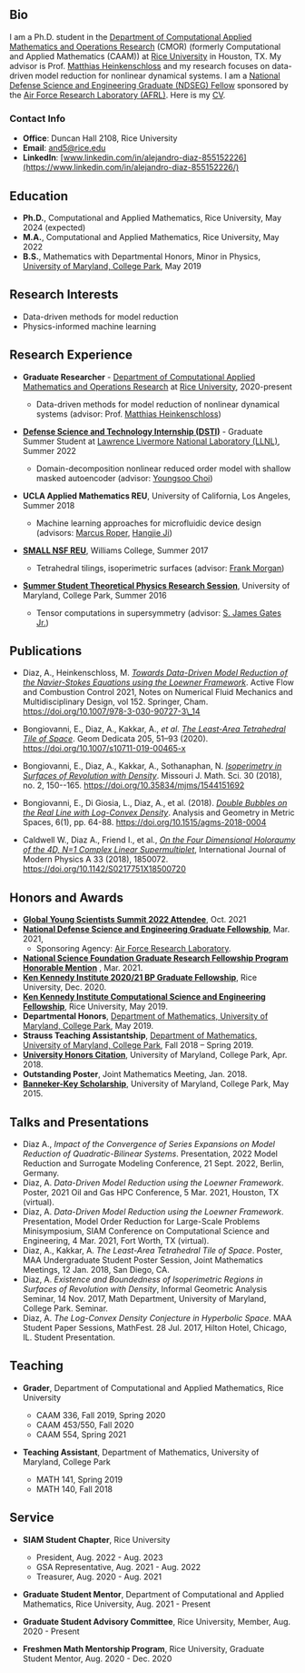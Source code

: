 ## Bio
I am a Ph.D. student in the
[Department of Computational Applied Mathematics and Operations Research](https://cmor.rice.edu/) (CMOR)
(formerly Computational and Applied Mathematics (CAAM)) at 
[Rice University](https://www.rice.edu/) in Houston, TX. My 
advisor is Prof. [Matthias Heinkenschloss](https://www.caam.rice.edu/~heinken/)
and my research focuses on data-driven model reduction for nonlinear dynamical systems. 
I am a [National Defense Science and Engineering Graduate (NDSEG) Fellow](https://ndseg.org/)
sponsored by the [Air Force Research Laboratory (AFRL)](https://www.afrl.af.mil/). 
Here is my [CV](ad_cv.pdf).

### Contact Info 
- **Office**: Duncan Hall 2108, Rice University
- **Email**: and5@rice.edu
- **LinkedIn**: [www.linkedin.com/in/alejandro-diaz-855152226](https://www.linkedin.com/in/alejandro-diaz-855152226/)

## Education 
- **Ph.D.**, Computational and Applied Mathematics, Rice University, May 2024 (expected)
- **M.A.**, Computational and Applied Mathematics, Rice University, May 2022
- **B.S.**, Mathematics with Departmental Honors, Minor in Physics, [University of Maryland, College Park](https://www-math.umd.edu/), May 2019

## Research Interests
- Data-driven methods for model reduction
- Physics-informed machine learning

## Research Experience
- **Graduate Researcher** - [Department of Computational Applied Mathematics and Operations Research](https://cmor.rice.edu/) at [Rice University](https://www.rice.edu/), 2020-present
  - Data-driven methods for model reduction of nonlinear dynamical systems (advisor: Prof. [Matthias Heinkenschloss](https://www.caam.rice.edu/~heinken/))
- [**Defense Science and Technology Internship (DSTI)**](https://wci.llnl.gov/careers/students) - Graduate Summer Student at [Lawrence Livermore National Laboratory 
(LLNL)](https://www.llnl.gov/), Summer 2022
  - Domain-decomposition nonlinear reduced order model with shallow masked autoencoder (advisor: [Youngsoo Choi](https://people.llnl.gov/choi15))

- **UCLA Applied Mathematics REU**, University of California, Los Angeles, Summer 2018
  - Machine learning approaches for microfluidic device design (advisors: [Marcus Roper](https://www.math.ucla.edu/people/ladder/mroper), [Hangjie Ji](https://hji5.math.ncsu.edu/))

- [**SMALL NSF REU**](https://math.williams.edu/small/), Williams College, Summer 2017
  - Tetrahedral tilings, isoperimetric surfaces (advisor: [Frank Morgan](https://math.williams.edu/morgan/))

- [**Summer Student Theoretical Physics Research Session**](https://cmns.umd.edu/news-events/features/3598), University of Maryland, College Park, Summer 2016
  - Tensor computations in supersymmetry (advisor: [S. James Gates Jr.](https://watson.brown.edu/people/faculty-fellows/gates))

## Publications
- Diaz, A., Heinkenschloss, M. [_Towards Data-Driven Model Reduction of the Navier-Stokes Equations using the Loewner Framework_](https://doi.org/10.1007/978-3-030-90727-3_14). Active Flow and Combustion Control 2021, Notes on Numerical Fluid Mechanics and Multidisciplinary Design, vol 152. Springer, Cham. https://doi.org/10.1007/978-3-030-90727-3\_14

- Bongiovanni, E., Diaz, A., Kakkar, A., _et al_. [_The Least-Area Tetrahedral Tile of Space_](https://doi.org/10.1007/s10711-019-00465-x). Geom Dedicata 205, 51–93 (2020). https://doi.org/10.1007/s10711-019-00465-x

- Bongiovanni, E., Diaz, A., Kakkar, A., Sothanaphan, N. [_Isoperimetry in Surfaces of Revolution with Density_](https://doi.org/10.35834/mjms/1544151692). Missouri J. Math. Sci. 30 (2018), no. 2, 150--165. https://doi.org/10.35834/mjms/1544151692

- Bongiovanni, E., Di Giosia, L., Diaz, A., et al. (2018). [_Double Bubbles on the Real Line with Log-Convex Density_](https://doi.org/10.1515/agms-2018-0004). Analysis and Geometry in Metric Spaces, 6(1), pp. 64-88. https://doi.org/10.1515/agms-2018-0004

- Caldwell W., Diaz A., Friend I., et al., [_On the Four Dimensional Holoraumy of the 4D, N=1 Complex Linear Supermultiplet_](https://doi.org/10.1142/S0217751X18500720), International Journal of Modern Physics A 33 (2018), 1850072. https://doi.org/10.1142/S0217751X18500720

## Honors and Awards
- [**Global Young Scientists Summit 2022 Attendee**](https://www.nrf.gov.sg/gyss/home), Oct. 2021
- [**National Defense Science and Engineering Graduate Fellowship**](https://ndseg.org/), Mar. 2021,
  - Sponsoring Agency: [Air Force Research Laboratory](https://www.afrl.af.mil/).
- [**National Science Foundation Graduate Research Fellowship Program Honorable Mention**](https://www.nsfgrfp.org/) , Mar. 2021.
- [**Ken Kennedy Institute 2020/21 BP Graduate Fellowship**](https://kenkennedy.rice.edu/fellowships/bp), Rice University, Dec. 2020.
- [**Ken Kennedy Institute Computational Science and Engineering Fellowship**](https://kenkennedy.rice.edu/funding/recruiting-fellowships), Rice University, May 2019.
- **Departmental Honors**, [Department of Mathematics, University of Maryland, College Park](https://www-math.umd.edu/), May 2019.
- **Strauss Teaching Assistantship**, [Department of Mathematics, University of Maryland, College Park](https://www-math.umd.edu/), Fall 2018 – Spring 2019.
- [**University Honors Citation**](http://universityhonors.umd.edu/citation/), University of Maryland, College Park, Apr. 2018.
- **Outstanding Poster**, Joint Mathematics Meeting, Jan. 2018.
- [**Banneker-Key Scholarship**](https://www.bannekerkey.umd.edu/), University of Maryland, College Park, May 2015.

## Talks and Presentations
- Diaz A., _Impact of the Convergence of Series Expansions on Model Reduction of Quadratic-Bilinear Systems_. Presentation, 2022 Model Reduction and Surrogate Modeling Conference, 21 Sept. 2022, Berlin, Germany.
- Diaz, A. _Data-Driven Model Reduction using the Loewner Framework_. Poster, 2021 Oil and Gas HPC Conference, 5 Mar. 2021, Houston, TX (virtual).
- Diaz, A. _Data-Driven Model Reduction using the Loewner Framework_. Presentation,
Model Order Reduction for Large-Scale Problems Minisymposium, SIAM Conference on Computational Science and Engineering, 4 Mar. 2021, Fort Worth, TX (virtual).
- Diaz, A., Kakkar, A. _The Least-Area Tetrahedral Tile of Space_. Poster, MAA Undergraduate Student Poster Session, Joint Mathematics Meetings, 12 Jan. 2018, San Diego, CA.
- Diaz, A. _Existence and Boundedness of Isoperimetric Regions in Surfaces of Revolution with Density_, Informal Geometric Analysis Seminar, 14 Nov. 2017, Math Department, University of Maryland, College Park. Seminar.
- Diaz, A. _The Log-Convex Density Conjecture in Hyperbolic Space_. MAA Student Paper Sessions, MathFest. 28 Jul. 2017, Hilton Hotel, Chicago, IL. Student Presentation.

## Teaching
- **Grader**, Department of Computational and Applied Mathematics, Rice University
  - CAAM 336, Fall 2019, Spring 2020
  - CAAM 453/550, Fall 2020
  - CAAM 554, Spring 2021

- **Teaching Assistant**, Department of Mathematics, University of Maryland, College Park
  - MATH 141, Spring 2019
  - MATH 140, Fall 2018

## Service
- **SIAM Student Chapter**, Rice University
  - President, Aug. 2022 - Aug. 2023
  - GSA Representative, Aug. 2021 - Aug. 2022 
  - Treasurer, Aug. 2020 - Aug. 2021

- **Graduate Student Mentor**, Department of Computational and Applied Mathematics, Rice University,
Aug. 2021 - Present
- **Graduate Student Advisory Committee**, Rice University, Member, Aug. 2020 - Present
- **Freshmen Math Mentorship Program**, Rice University, Graduate Student Mentor, Aug. 2020 - Dec. 2020
